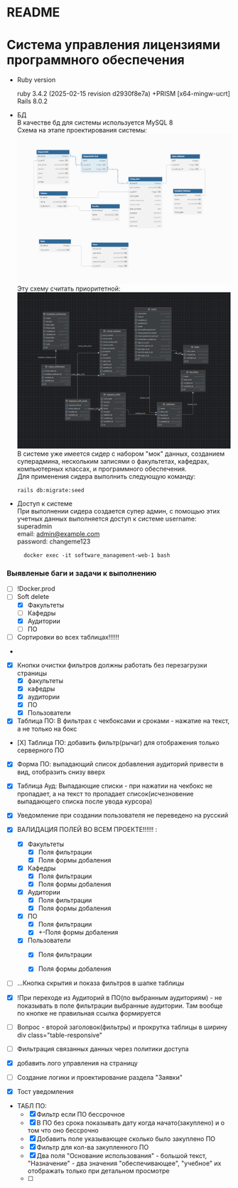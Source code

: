 # README
# Система управления лицензиями программного обеспечения

* Ruby version

  ruby 3.4.2 (2025-02-15 revision d2930f8e7a) +PRISM [x64-mingw-ucrt]
  Rails 8.0.2



* БД  
В качестве бд для системы используется MySQL 8  
Схема на этапе проектирования системы:
![схема данных учет ПО.png](%D1%81%D1%85%D0%B5%D0%BC%D0%B0%20%D0%B4%D0%B0%D0%BD%D0%BD%D1%8B%D1%85%20%D1%83%D1%87%D0%B5%D1%82%20%D0%9F%D0%9E.png)
Эту схему считать приоритетной:
![схема бд.png](%D1%81%D1%85%D0%B5%D0%BC%D0%B0%20%D0%B1%D0%B4.png)
В системе уже имеется сидер с набором "мок" данных, 
созданием суперадмина, нескольким записями о факультетах, кафедрах, компьютерных классах, и программного обеспечения.  
Для применения сидера выполнить следующую команду:

      rails db:migrate:seed

* Доступ к системе  
  При выполнении сидера создается супер админ, с помощью этих учетных данных выполняется доступ к системе
        username: superadmin  
        email: admin@example.com  
        password: changeme123  


        docker exec -it software_management-web-1 bash

### Выявленые баги и задачи к выполнению




- [ ] !Docker.prod
- [ ] Soft delete
    - [X] Факультеты
    - [ ] Кафедры
    - [X] Аудитории
    - [ ] ПО
- [ ] Сортировки во всех таблицах!!!!!!
- 
- [X] Кнопки очистки фильтров должны работать без перезагрузки страницы 
    - [X] факультеты
    - [X] кафедры
    - [X] аудитории
    - [X] ПО
    - [X] Пользователи
- [X] Таблица ПО: В фильтрах с чекбоксами и сроками - нажатие на текст, а не только на бокс
- [Х] Таблица ПО: добавить фильтр(рычаг) для отображения только серверного ПО
- [X] Форма ПО: выпадающий список добавления аудиторий привести в вид, отобразить снизу вверх
- [X] Таблица Ауд: Выпадающие списки - при нажатии на чекбокс не пропадает, а на текст то пропадает список(исчезновение выпадающего списка после увода курсора)
- [X] Уведомление при создании пользователя не переведено на русский
- [X] ВАЛИДАЦИЯ ПОЛЕЙ ВО ВСЕМ ПРОЕКТЕ!!!!!! :  
    - [X] Факультеты
      - [X] Поля фильтрации
      - [X] Поля формы добаления  
      
    - [X] Кафедры
        - [X] Поля фильтрации
        - [X] Поля формы добаления  
      
    - [X] Аудитории
      - [X] Поля фильтрации
      - [X] Поля формы добаления
      
    - [X] ПО
      - [X] Поля фильтрации
      - [X] +-Поля формы добаления  
      
    - [X] Пользователи
        - [X] Поля фильтрации
        - [X] Поля формы добаления


- [ ] ...Кнопка скрытия и показа фильтров в шапке таблицы
- [X] !При переходе из Аудиторий в ПО(по выбранным аудиториям) - не показывать в поле фильтрации выбранные аудитории. Там вообще по кнопке не правильная ссылка формируется
- [ ] Вопрос - второй заголовок(фильтры) и прокрутка таблицы в ширину div class="table-responsive"
- [ ] Фильтрация связанных данных через политики доступа

- [X] добавить лого управления на страницу
- [ ] Создание логики и проектирование раздела "Заявки"
- [X] Тост уведомления
  

* ТАБЛ ПО:  
  - [X] Фильтр если ПО бессрочное
  - [X] В ПО без срока показывать дату когда начато(закуплено) и о том что оно бессрочно
  - [X] Добавить поле указывающее сколько было закуплено ПО
  - [X] Фильтр для кол-ва закупленного ПО
  - [X] Два поля "Основание использования" - большой текст, "Назначение" - два значения "обеспечивающее", "учебное" их отображать только при детальном просмотре
  - [ ] 